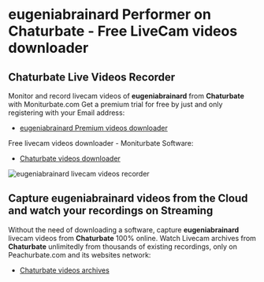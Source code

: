 # eugeniabrainard Performer on Chaturbate - Free LiveCam videos downloader

## Chaturbate Live Videos Recorder

Monitor and record livecam videos of **eugeniabrainard** from **Chaturbate** with Moniturbate.com
Get a premium trial for free by just and only registering with your Email address:
* [eugeniabrainard Premium videos downloader](https://moniturbate.com/request-demo-licence-key.html)

Free livecam videos downloader - Moniturbate Software:
* [Chaturbate videos downloader](https://moniturbate.com/moniturbate-download-software.html)

![eugeniabrainard livecam videos recorder](https://peachurnet.com/templates/moniturbate-software.png)


## Capture eugeniabrainard videos from the Cloud and watch your recordings on Streaming

Without the need of downloading a software, capture **eugeniabrainard** livecam videos from **Chaturbate** 100% online.
Watch Livecam archives from **Chaturbate** unlimitedly from thousands of existing recordings, only on Peachurbate.com and its websites network:
* [Chaturbate videos archives](https://peachurnet.com/)